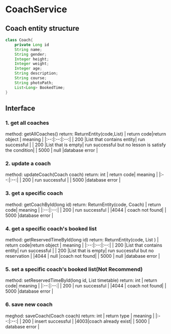 # CoachService
## Coach entity structure
```java
class Coach{
    private Long id
    String name;
    String gender;
    Integer height;
    Integer weight;
    Integer age;
    String description;
    String course;
    String photoPath;
    List<Long> BookedTime;
}
```
## Interface
### 1. get all coaches
method: getAllCoaches()
return: ReturnEntity(code,List<Coach>)
| return code|return object | meaning |
|:--:|:--:|:--:|
| 200 |List that contains entity| run successful |
| 200 |List that is empty| run successful but no lesson is satisfy the condition|
| 5000 | null |database error |

### 2. update a coach
method: updateCoach(Coach coach)
return: int
| return code| meaning |
|:--:|:--:|
| 200 | run successful |
| 5000 |database error |

### 3. get a specific coach
method: getCoachById(long id)
return: ReturnEntity(code, Coach)
| return code| meaning |
|:--:|:--:|
| 200 | run successful |
|4044 | coach not found|
| 5000 |database error |

### 4. get a specific coach's booked list
method: getReservedTimeById(long id)
return: ReturnEntity(code, List<long> )
| return code|return object | meaning |
|:--:|:--:|:--:|
| 200 |List that contains entity| run successful |
| 200 |List that is empty| run successful but no reservation  |
|4044 | null |coach not found|
| 5000 | null |database error |

### 5. set a specific coach's booked list(__Not Recommend__)
method: setReservedTimeById(long id, List<Long> timetable)
return: int
| return code| meaning |
|:--:|:--:|
| 200 | run successful |
|4044 | coach not found|
| 5000 |database error |

### 6. save new coach
meghod: saveCoach(Coach coach)
return: int
| return type | meaning |
|:--:|:--:|
| 200 | insert successful |
|4003|coach already exist|
| 5000 | database error |
